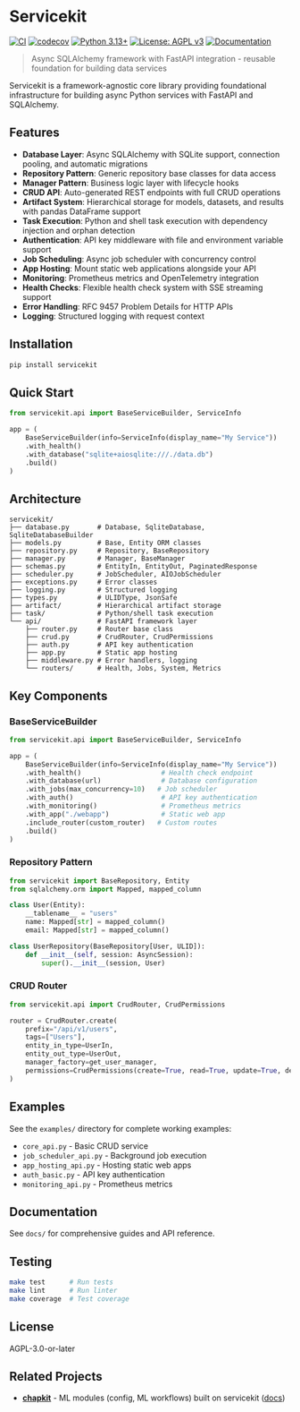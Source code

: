 # Servicekit

[![CI](https://github.com/winterop-com/servicekit/actions/workflows/ci.yml/badge.svg)](https://github.com/winterop-com/servicekit/actions/workflows/ci.yml)
[![codecov](https://codecov.io/gh/winterop-com/servicekit/branch/main/graph/badge.svg)](https://codecov.io/gh/winterop-com/servicekit)
[![Python 3.13+](https://img.shields.io/badge/python-3.13+-blue.svg)](https://www.python.org/downloads/)
[![License: AGPL v3](https://img.shields.io/badge/License-AGPL_v3-blue.svg)](https://www.gnu.org/licenses/agpl-3.0)
[![Documentation](https://img.shields.io/badge/docs-mkdocs-blue.svg)](https://winterop-com.github.io/servicekit/)

> Async SQLAlchemy framework with FastAPI integration - reusable foundation for building data services

Servicekit is a framework-agnostic core library providing foundational infrastructure for building async Python services with FastAPI and SQLAlchemy.

## Features

- **Database Layer**: Async SQLAlchemy with SQLite support, connection pooling, and automatic migrations
- **Repository Pattern**: Generic repository base classes for data access
- **Manager Pattern**: Business logic layer with lifecycle hooks
- **CRUD API**: Auto-generated REST endpoints with full CRUD operations
- **Artifact System**: Hierarchical storage for models, datasets, and results with pandas DataFrame support
- **Task Execution**: Python and shell task execution with dependency injection and orphan detection
- **Authentication**: API key middleware with file and environment variable support
- **Job Scheduling**: Async job scheduler with concurrency control
- **App Hosting**: Mount static web applications alongside your API
- **Monitoring**: Prometheus metrics and OpenTelemetry integration
- **Health Checks**: Flexible health check system with SSE streaming support
- **Error Handling**: RFC 9457 Problem Details for HTTP APIs
- **Logging**: Structured logging with request context

## Installation

```bash
pip install servicekit
```

## Quick Start

```python
from servicekit.api import BaseServiceBuilder, ServiceInfo

app = (
    BaseServiceBuilder(info=ServiceInfo(display_name="My Service"))
    .with_health()
    .with_database("sqlite+aiosqlite:///./data.db")
    .build()
)
```

## Architecture

```
servicekit/
├── database.py       # Database, SqliteDatabase, SqliteDatabaseBuilder
├── models.py         # Base, Entity ORM classes
├── repository.py     # Repository, BaseRepository
├── manager.py        # Manager, BaseManager
├── schemas.py        # EntityIn, EntityOut, PaginatedResponse
├── scheduler.py      # JobScheduler, AIOJobScheduler
├── exceptions.py     # Error classes
├── logging.py        # Structured logging
├── types.py          # ULIDType, JsonSafe
├── artifact/         # Hierarchical artifact storage
├── task/             # Python/shell task execution
└── api/              # FastAPI framework layer
    ├── router.py     # Router base class
    ├── crud.py       # CrudRouter, CrudPermissions
    ├── auth.py       # API key authentication
    ├── app.py        # Static app hosting
    ├── middleware.py # Error handlers, logging
    └── routers/      # Health, Jobs, System, Metrics
```

## Key Components

### BaseServiceBuilder

```python
from servicekit.api import BaseServiceBuilder, ServiceInfo

app = (
    BaseServiceBuilder(info=ServiceInfo(display_name="My Service"))
    .with_health()                    # Health check endpoint
    .with_database(url)               # Database configuration
    .with_jobs(max_concurrency=10)   # Job scheduler
    .with_auth()                      # API key authentication
    .with_monitoring()                # Prometheus metrics
    .with_app("./webapp")             # Static web app
    .include_router(custom_router)   # Custom routes
    .build()
)
```

### Repository Pattern

```python
from servicekit import BaseRepository, Entity
from sqlalchemy.orm import Mapped, mapped_column

class User(Entity):
    __tablename__ = "users"
    name: Mapped[str] = mapped_column()
    email: Mapped[str] = mapped_column()

class UserRepository(BaseRepository[User, ULID]):
    def __init__(self, session: AsyncSession):
        super().__init__(session, User)
```

### CRUD Router

```python
from servicekit.api import CrudRouter, CrudPermissions

router = CrudRouter.create(
    prefix="/api/v1/users",
    tags=["Users"],
    entity_in_type=UserIn,
    entity_out_type=UserOut,
    manager_factory=get_user_manager,
    permissions=CrudPermissions(create=True, read=True, update=True, delete=False)
)
```

## Examples

See the `examples/` directory for complete working examples:

- `core_api.py` - Basic CRUD service
- `job_scheduler_api.py` - Background job execution
- `app_hosting_api.py` - Hosting static web apps
- `auth_basic.py` - API key authentication
- `monitoring_api.py` - Prometheus metrics

## Documentation

See `docs/` for comprehensive guides and API reference.

## Testing

```bash
make test      # Run tests
make lint      # Run linter
make coverage  # Test coverage
```

## License

AGPL-3.0-or-later

## Related Projects

- **[chapkit](https://github.com/dhis2-chap/chapkit)** - ML modules (config, ML workflows) built on servicekit ([docs](https://dhis2-chap.github.io/chapkit))
